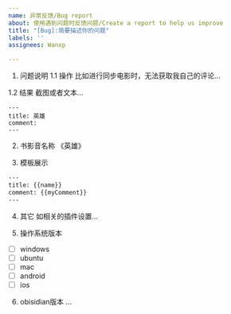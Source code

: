 ```yaml
---
name: 异常反馈/Bug report
about: 使用遇到问题时反馈问题/Create a report to help us improve
title: "[Bug]:简要描述你的问题"
labels: ''
assignees: Wanxp

---
```


1. 问题说明
1.1 操作
比如进行同步电影时，无法获取我自己的评论...

1.2 结果 
截图或者文本...
```text
---
title: 英雄
comment: 
---
```

2. 书影音名称
《英雄》

3. 模板展示
```txt
---
title: {{name}}
comment: {{myComment}}
---
```
4. 其它
如相关的插件设置...

5. 操作系统版本
- [ ] windows
- [ ] ubuntu
- [ ] mac
- [ ] android
- [ ] ios
6. obisidian版本
...
